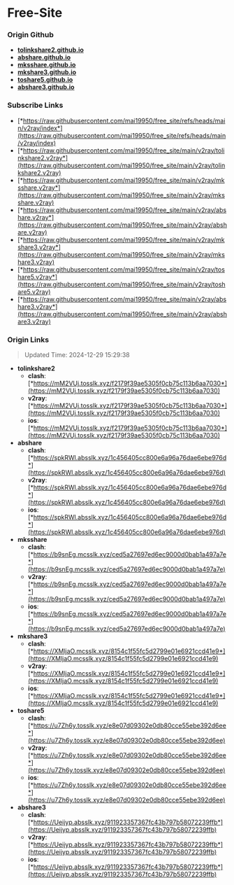 # Free-Site

### Origin Github

- [**tolinkshare2.github.io**](https://github.com/tolinkshare2/tolinkshare2.github.io)
- [**abshare.github.io**](https://github.com/abshare/abshare.github.io)
- [**mksshare.github.io**](https://github.com/mksshare/mksshare.github.io)
- [**mkshare3.github.io**](https://github.com/mkshare3/mkshare3.github.io)
- [**toshare5.github.io**](https://github.com/toshare5/toshare5.github.io)
- [**abshare3.github.io**](https://github.com/abshare3/abshare3.github.io)

### Subscribe Links

- [*https://raw.githubusercontent.com/mai19950/free_site/refs/heads/main/v2ray/index*](https://raw.githubusercontent.com/mai19950/free_site/refs/heads/main/v2ray/index)
- [*https://raw.githubusercontent.com/mai19950/free_site/main/v2ray/tolinkshare2.v2ray*](https://raw.githubusercontent.com/mai19950/free_site/main/v2ray/tolinkshare2.v2ray)
- [*https://raw.githubusercontent.com/mai19950/free_site/main/v2ray/mksshare.v2ray*](https://raw.githubusercontent.com/mai19950/free_site/main/v2ray/mksshare.v2ray)
- [*https://raw.githubusercontent.com/mai19950/free_site/main/v2ray/abshare.v2ray*](https://raw.githubusercontent.com/mai19950/free_site/main/v2ray/abshare.v2ray)
- [*https://raw.githubusercontent.com/mai19950/free_site/main/v2ray/mkshare3.v2ray*](https://raw.githubusercontent.com/mai19950/free_site/main/v2ray/mkshare3.v2ray)
- [*https://raw.githubusercontent.com/mai19950/free_site/main/v2ray/toshare5.v2ray*](https://raw.githubusercontent.com/mai19950/free_site/main/v2ray/toshare5.v2ray)
- [*https://raw.githubusercontent.com/mai19950/free_site/main/v2ray/abshare3.v2ray*](https://raw.githubusercontent.com/mai19950/free_site/main/v2ray/abshare3.v2ray)

### Origin Links

> Updated Time: 2024-12-29 15:29:38

- **tolinkshare2**
  - **clash**: [*https://mM2VUj.tosslk.xyz/f2179f39ae5305f0cb75c113b6aa7030*](https://mM2VUj.tosslk.xyz/f2179f39ae5305f0cb75c113b6aa7030)
  - **v2ray**: [*https://mM2VUj.tosslk.xyz/f2179f39ae5305f0cb75c113b6aa7030*](https://mM2VUj.tosslk.xyz/f2179f39ae5305f0cb75c113b6aa7030)
  - **ios**: [*https://mM2VUj.tosslk.xyz/f2179f39ae5305f0cb75c113b6aa7030*](https://mM2VUj.tosslk.xyz/f2179f39ae5305f0cb75c113b6aa7030)
- **abshare**
  - **clash**: [*https://spkRWl.absslk.xyz/1c456405cc800e6a96a76dae6ebe976d*](https://spkRWl.absslk.xyz/1c456405cc800e6a96a76dae6ebe976d)
  - **v2ray**: [*https://spkRWl.absslk.xyz/1c456405cc800e6a96a76dae6ebe976d*](https://spkRWl.absslk.xyz/1c456405cc800e6a96a76dae6ebe976d)
  - **ios**: [*https://spkRWl.absslk.xyz/1c456405cc800e6a96a76dae6ebe976d*](https://spkRWl.absslk.xyz/1c456405cc800e6a96a76dae6ebe976d)
- **mksshare**
  - **clash**: [*https://b9snEg.mcsslk.xyz/ced5a27697ed6ec9000d0bab1a497a7e*](https://b9snEg.mcsslk.xyz/ced5a27697ed6ec9000d0bab1a497a7e)
  - **v2ray**: [*https://b9snEg.mcsslk.xyz/ced5a27697ed6ec9000d0bab1a497a7e*](https://b9snEg.mcsslk.xyz/ced5a27697ed6ec9000d0bab1a497a7e)
  - **ios**: [*https://b9snEg.mcsslk.xyz/ced5a27697ed6ec9000d0bab1a497a7e*](https://b9snEg.mcsslk.xyz/ced5a27697ed6ec9000d0bab1a497a7e)
- **mkshare3**
  - **clash**: [*https://XMljaO.mcsslk.xyz/8154c1f55fc5d2799e01e6921ccd41e9*](https://XMljaO.mcsslk.xyz/8154c1f55fc5d2799e01e6921ccd41e9)
  - **v2ray**: [*https://XMljaO.mcsslk.xyz/8154c1f55fc5d2799e01e6921ccd41e9*](https://XMljaO.mcsslk.xyz/8154c1f55fc5d2799e01e6921ccd41e9)
  - **ios**: [*https://XMljaO.mcsslk.xyz/8154c1f55fc5d2799e01e6921ccd41e9*](https://XMljaO.mcsslk.xyz/8154c1f55fc5d2799e01e6921ccd41e9)
- **toshare5**
  - **clash**: [*https://u7Zh6y.tosslk.xyz/e8e07d09302e0db80cce55ebe392d6ee*](https://u7Zh6y.tosslk.xyz/e8e07d09302e0db80cce55ebe392d6ee)
  - **v2ray**: [*https://u7Zh6y.tosslk.xyz/e8e07d09302e0db80cce55ebe392d6ee*](https://u7Zh6y.tosslk.xyz/e8e07d09302e0db80cce55ebe392d6ee)
  - **ios**: [*https://u7Zh6y.tosslk.xyz/e8e07d09302e0db80cce55ebe392d6ee*](https://u7Zh6y.tosslk.xyz/e8e07d09302e0db80cce55ebe392d6ee)
- **abshare3**
  - **clash**: [*https://Ueijyp.absslk.xyz/911923357367fc43b797b58072239ffb*](https://Ueijyp.absslk.xyz/911923357367fc43b797b58072239ffb)
  - **v2ray**: [*https://Ueijyp.absslk.xyz/911923357367fc43b797b58072239ffb*](https://Ueijyp.absslk.xyz/911923357367fc43b797b58072239ffb)
  - **ios**: [*https://Ueijyp.absslk.xyz/911923357367fc43b797b58072239ffb*](https://Ueijyp.absslk.xyz/911923357367fc43b797b58072239ffb)
